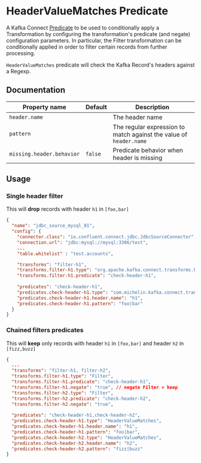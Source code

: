 # HeaderValueMatches Predicate
A Kafka Connect [Predicate](https://cwiki.apache.org/confluence/display/KAFKA/KIP-585%3A+Filter+and+Conditional+SMTs) to be used to conditionally apply a Transformation by configuring the transformation's predicate (and negate) configuration parameters. In particular, the Filter transformation can be conditionally applied in order to filter certain records from further processing.

`HeaderValueMatches` predicate will check the Kafka Record's headers against a Regexp. 

## Documentation

|Property name|Default| Description|
|---|---|---|
|`header.name`| | The header name |
|`pattern`| | The regular expression to match against the value of `header.name` |
|`missing.header.behavior`|`false`|Predicate behavior when header is missing |

## Usage
### Single header filter
This will **drop** records with header ``h1`` in ``[foo,bar]``
````json
{
  "name": "jdbc_source_mysql_01",
  "config": {
    "connector.class": "io.confluent.connect.jdbc.JdbcSourceConnector",
    "connection.url": "jdbc:mysql://mysql:3306/test",
    ...
    "table.whitelist" : "test.accounts",

    "transforms": "filter-h1",
    "transforms.filter-h1.type": "org.apache.kafka.connect.transforms.Filter",
    "transforms.filter-h1.predicate": "check-header-h1",
    
    "predicates": "check-header-h1",
    "predicates.check-header-h1.type": "com.michelin.kafka.connect.transforms.predicates.HeaderValueMatches",
    "predicates.check-header-h1.header.name": "h1",
    "predicates.check-header-h1.pattern": "foo|bar"
  }
}
````

### Chained filters predicates
This will **keep** only records with header ``h1`` in ``[foo,bar]`` and header ``h2`` in ``[fizz,buzz]``
````json
{
  ...
  "transforms": "filter-h1, filter-h2",   
  "transforms.filter-h1.type": "Filter",
  "transforms.filter-h1.predicate": "check-header-h1",
  "transforms.filter-h1.negate": "true", // negate Filter = keep
  "transforms.filter-h2.type": "Filter",
  "transforms.filter-h2.predicate": "check-header-h2",
  "transforms.filter-h2.negate": "true",
    
  "predicates": "check-header-h1,check-header-h2",
  "predicates.check-header-h1.type": "HeaderValueMatches",
  "predicates.check-header-h1.header.name": "h1",
  "predicates.check-header-h1.pattern": "foo|bar",
  "predicates.check-header-h2.type": "HeaderValueMatches",
  "predicates.check-header-h2.header.name": "h2",
  "predicates.check-header-h2.pattern": "fizz|buzz"
}
````